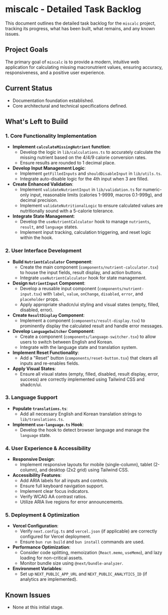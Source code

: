 # miscalc - Detailed Task Backlog

This document outlines the detailed task backlog for the `miscalc` project, tracking its progress, what has been built, what remains, and any known issues.

## Project Goals

The primary goal of `miscalc` is to provide a modern, intuitive web application for calculating missing macronutrient values, ensuring accuracy, responsiveness, and a positive user experience.

## Current Status

- Documentation foundation established.
- Core architectural and technical specifications defined.

## What's Left to Build

### 1. Core Functionality Implementation

- **Implement `calculateMissingNutrient` function**:
  - Develop the logic in `lib/calculations.ts` to accurately calculate the missing nutrient based on the 4/4/9 calorie conversion rates.
  - Ensure results are rounded to 1 decimal place.
- **Develop Input Management Logic**:
  - Implement `getFilledInputs` and `shouldDisableInput` in `lib/utils.ts`.
  - Integrate auto-disable logic for the 4th input when 3 are filled.
- **Create Enhanced Validation**:
  - Implement `validateNutrientInput` in `lib/validation.ts` for numeric-only input, reasonable limits (calories 1-9999, macros 0.1-999g), and decimal precision.
  - Implement `validateNutritionalLogic` to ensure calculated values are nutritionally sound with a 5-calorie tolerance.
- **Integrate State Management**:
  - Develop the `useNutrientCalculator` hook to manage `nutrients`, `result`, and `language` states.
  - Implement input tracking, calculation triggering, and reset logic within the hook.

### 2. User Interface Development

- **Build `NutrientCalculator` Component**:
  - Create the main component (`components/nutrient-calculator.tsx`) to house the input fields, result display, and action buttons.
  - Integrate `useNutrientCalculator` hook for state management.
- **Design `NutrientInput` Component**:
  - Develop a reusable input component (`components/nutrient-input.tsx`) with `label`, `value`, `onChange`, `disabled`, `error`, and `placeholder` props.
  - Apply appropriate shadcn/ui styling and visual states (empty, filled, disabled, error).
- **Create `ResultDisplay` Component**:
  - Implement a component (`components/result-display.tsx`) to prominently display the calculated result and handle error messages.
- **Develop `LanguageSwitcher` Component**:
  - Create a component (`components/language-switcher.tsx`) to allow users to switch between English and Korean.
  - Integrate with the language state and translation system.
- **Implement Reset Functionality**:
  - Add a "Reset" button (`components/reset-button.tsx`) that clears all inputs and re-enables fields.
- **Apply Visual States**:
  - Ensure all visual states (empty, filled, disabled, result display, error, success) are correctly implemented using Tailwind CSS and shadcn/ui.

### 3. Language Support

- **Populate `translations.ts`**:
  - Add all necessary English and Korean translation strings to `lib/translations.ts`.
- **Implement `use-language.ts` Hook**:
  - Develop the hook to detect browser language and manage the `language` state.

### 4. User Experience & Accessibility

- **Responsive Design**:
  - Implement responsive layouts for mobile (single-column), tablet (2-column), and desktop (2x2 grid) using Tailwind CSS.
- **Accessibility Features**:
  - Add ARIA labels for all inputs and controls.
  - Ensure full keyboard navigation support.
  - Implement clear focus indicators.
  - Verify WCAG AA contrast ratios.
  - Utilize ARIA live regions for error announcements.

### 5. Deployment & Optimization

- **Vercel Configuration**:
  - Verify `next.config.ts` and `vercel.json` (if applicable) are correctly configured for Vercel deployment.
  - Ensure `bun run build` and `bun install` commands are used.
- **Performance Optimization**:
  - Consider code splitting, memoization (`React.memo`, `useMemo`), and lazy loading for non-critical assets.
  - Monitor bundle size using `@next/bundle-analyzer`.
- **Environment Variables**:
  - Set up `NEXT_PUBLIC_APP_URL` and `NEXT_PUBLIC_ANALYTICS_ID` (if analytics are implemented).

## Known Issues

- None at this initial stage.
